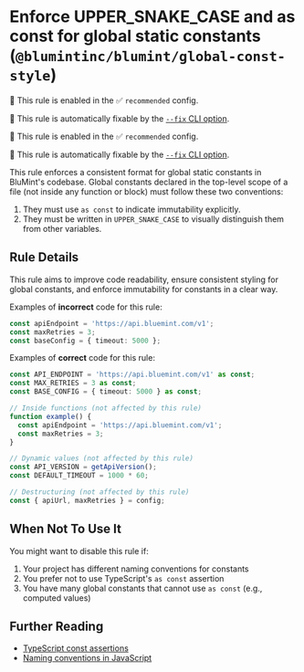 # Enforce UPPER_SNAKE_CASE and as const for global static constants (`@blumintinc/blumint/global-const-style`)

💼 This rule is enabled in the ✅ `recommended` config.

🔧 This rule is automatically fixable by the [`--fix` CLI option](https://eslint.org/docs/latest/user-guide/command-line-interface#--fix).

<!-- end auto-generated rule header -->

💼 This rule is enabled in the ✅ `recommended` config.

🔧 This rule is automatically fixable by the [`--fix` CLI option](https://eslint.org/docs/latest/user-guide/command-line-interface#--fix).

<!-- end auto-generated rule header -->

This rule enforces a consistent format for global static constants in BluMint's codebase. Global constants declared in the top-level scope of a file (not inside any function or block) must follow these two conventions:

1. They must use `as const` to indicate immutability explicitly.
2. They must be written in `UPPER_SNAKE_CASE` to visually distinguish them from other variables.

## Rule Details

This rule aims to improve code readability, ensure consistent styling for global constants, and enforce immutability for constants in a clear way.

Examples of **incorrect** code for this rule:

```ts
const apiEndpoint = 'https://api.bluemint.com/v1';
const maxRetries = 3;
const baseConfig = { timeout: 5000 };
```

Examples of **correct** code for this rule:

```ts
const API_ENDPOINT = 'https://api.bluemint.com/v1' as const;
const MAX_RETRIES = 3 as const;
const BASE_CONFIG = { timeout: 5000 } as const;

// Inside functions (not affected by this rule)
function example() {
  const apiEndpoint = 'https://api.bluemint.com/v1';
  const maxRetries = 3;
}

// Dynamic values (not affected by this rule)
const API_VERSION = getApiVersion();
const DEFAULT_TIMEOUT = 1000 * 60;

// Destructuring (not affected by this rule)
const { apiUrl, maxRetries } = config;
```

## When Not To Use It

You might want to disable this rule if:

1. Your project has different naming conventions for constants
2. You prefer not to use TypeScript's `as const` assertion
3. You have many global constants that cannot use `as const` (e.g., computed values)

## Further Reading

- [TypeScript const assertions](https://www.typescriptlang.org/docs/handbook/release-notes/typescript-3-4.html#const-assertions)
- [Naming conventions in JavaScript](https://github.com/airbnb/javascript#naming-conventions)
